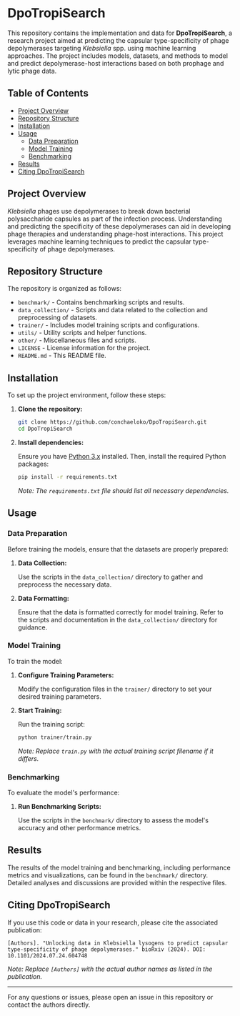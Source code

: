 # DpoTropiSearch

This repository contains the implementation and data for **DpoTropiSearch**, a research project aimed at predicting the capsular type-specificity of phage depolymerases targeting *Klebsiella* spp. using machine learning approaches. The project includes models, datasets, and methods to model and predict depolymerase-host interactions based on both prophage and lytic phage data.

## Table of Contents

- [Project Overview](#project-overview)
- [Repository Structure](#repository-structure)
- [Installation](#installation)
- [Usage](#usage)
  - [Data Preparation](#data-preparation)
  - [Model Training](#model-training)
  - [Benchmarking](#benchmarking)
- [Results](#results)
- [Citing DpoTropiSearch](#citing-dpotropisearch)

## Project Overview

*Klebsiella* phages use depolymerases to break down bacterial polysaccharide capsules as part of the infection process. Understanding and predicting the specificity of these depolymerases can aid in developing phage therapies and understanding phage-host interactions. This project leverages machine learning techniques to predict the capsular type-specificity of phage depolymerases.

## Repository Structure

The repository is organized as follows:

- `benchmark/` - Contains benchmarking scripts and results.
- `data_collection/` - Scripts and data related to the collection and preprocessing of datasets.
- `trainer/` - Includes model training scripts and configurations.
- `utils/` - Utility scripts and helper functions.
- `other/` - Miscellaneous files and scripts.
- `LICENSE` - License information for the project.
- `README.md` - This README file.

## Installation

To set up the project environment, follow these steps:

1. **Clone the repository:**

   ```bash
   git clone https://github.com/conchaeloko/DpoTropiSearch.git
   cd DpoTropiSearch
   ```

2. **Install dependencies:**

   Ensure you have [Python 3.x](https://www.python.org/downloads/) installed. Then, install the required Python packages:

   ```bash
   pip install -r requirements.txt
   ```

   *Note: The `requirements.txt` file should list all necessary dependencies.*

## Usage

### Data Preparation

Before training the models, ensure that the datasets are properly prepared:

1. **Data Collection:**

   Use the scripts in the `data_collection/` directory to gather and preprocess the necessary data.

2. **Data Formatting:**

   Ensure that the data is formatted correctly for model training. Refer to the scripts and documentation in the `data_collection/` directory for guidance.

### Model Training

To train the model:

1. **Configure Training Parameters:**

   Modify the configuration files in the `trainer/` directory to set your desired training parameters.

2. **Start Training:**

   Run the training script:

   ```bash
   python trainer/train.py
   ```

   *Note: Replace `train.py` with the actual training script filename if it differs.*

### Benchmarking

To evaluate the model's performance:

1. **Run Benchmarking Scripts:**

   Use the scripts in the `benchmark/` directory to assess the model's accuracy and other performance metrics.

## Results

The results of the model training and benchmarking, including performance metrics and visualizations, can be found in the `benchmark/` directory. Detailed analyses and discussions are provided within the respective files.

## Citing DpoTropiSearch

If you use this code or data in your research, please cite the associated publication:

```
[Authors]. "Unlocking data in Klebsiella lysogens to predict capsular type-specificity of phage depolymerases." bioRxiv (2024). DOI: 10.1101/2024.07.24.604748
```

*Note: Replace `[Authors]` with the actual author names as listed in the publication.*

---

For any questions or issues, please open an issue in this repository or contact the authors directly.
